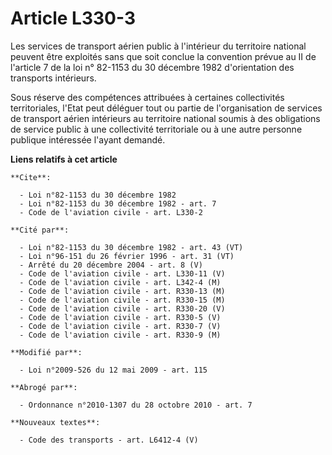 # Article L330-3

Les services de transport aérien public à l'intérieur du territoire national peuvent être exploités sans que soit conclue la
convention prévue au II de l'article 7 de la loi n° 82-1153 du 30 décembre 1982 d'orientation des transports intérieurs. 

Sous réserve des compétences attribuées à certaines collectivités territoriales, l'Etat peut déléguer tout ou partie de
l'organisation de services de transport aérien intérieurs au territoire national soumis à des obligations de service public à
une collectivité territoriale ou à une autre personne publique intéressée l'ayant demandé.

**Liens relatifs à cet article**

	**Cite**:

	  - Loi n°82-1153 du 30 décembre 1982
	  - Loi n°82-1153 du 30 décembre 1982 - art. 7
	  - Code de l'aviation civile - art. L330-2

	**Cité par**:

	  - Loi n°82-1153 du 30 décembre 1982 - art. 43 (VT)
	  - Loi n°96-151 du 26 février 1996 - art. 31 (VT)
	  - Arrêté du 20 décembre 2004 - art. 8 (V)
	  - Code de l'aviation civile - art. L330-11 (V)
	  - Code de l'aviation civile - art. L342-4 (M)
	  - Code de l'aviation civile - art. R330-13 (M)
	  - Code de l'aviation civile - art. R330-15 (M)
	  - Code de l'aviation civile - art. R330-20 (V)
	  - Code de l'aviation civile - art. R330-5 (V)
	  - Code de l'aviation civile - art. R330-7 (V)
	  - Code de l'aviation civile - art. R330-9 (M)

	**Modifié par**:

	  - Loi n°2009-526 du 12 mai 2009 - art. 115

	**Abrogé par**:

	  - Ordonnance n°2010-1307 du 28 octobre 2010 - art. 7

	**Nouveaux textes**:

	  - Code des transports - art. L6412-4 (V)
